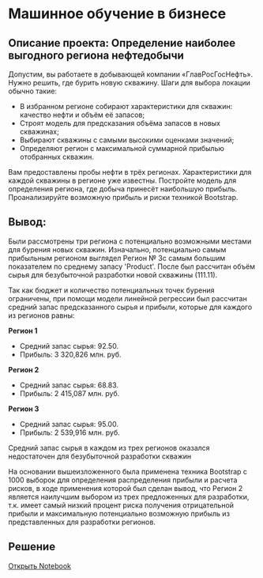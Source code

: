 # Машинное обучение в бизнесе
## Описание проекта: Определение наиболее выгодного региона нефтедобычи

Допустим, вы работаете в добывающей компании «ГлавРосГосНефть». Нужно решить, где бурить новую скважину. Шаги для выбора локации обычно такие:
- В избранном регионе собирают характеристики для скважин: качество нефти и объём её запасов; 
- Строят модель для предсказания объёма запасов в новых скважинах;
- Выбирают скважины с самыми высокими оценками значений;
- Определяют регион с максимальной суммарной прибылью отобранных скважин.


Вам предоставлены пробы нефти в трёх регионах. Характеристики для каждой скважины в регионе уже известны. Постройте модель для определения региона, где добыча принесёт наибольшую прибыль. Проанализируйте возможную прибыль и риски техникой Bootstrap.
## Вывод:
Были рассмотрены три региона с потенциально возможными местами для бурения новых скважин. Изначально, потенциально самым прибыльным регионом выглядел Регион № 3с самым большим показателем по среднему запасу 'Product'. После был рассчитан объём сырья для безубыточной разработки новой скважины (111.11).

Так как бюджет и количество потенциальных точек бурения ограничены, при помощи модели линейной регрессии был рассчитан средний запас предсказанного сырья и прибыли, которые для каждого из регионов равны:

**Регион 1**
- Средний запас сырья: 92.50.
- Прибыль: 3 320,826 млн. руб.

**Регион 2**
- Средний запас сырья: 68.83.
- Прибыль: 2 415,087 млн. руб.

**Регион 3**
- Средний запас сырья: 95.00.
- Прибыль: 2 539,916 млн. руб.

Средний запас сырья в каждом из трех регионов оказался недостаточен для безубыточной разработки скважин

На основании вышеизложенного была применена техника Bootstrap с 1000 выборок для определения распределения прибыли и расчета рисков, в ходе применения которой был сделан вывод, что Регион 2 является наилучшим выбором из трех предложенных для разработки, т.к. имеет самый низкий процент риска получения отрицательной прибыли и максимальную потенциально возможную прибыль из представленных для разработки регионов.

## Решение
[Открыть Notebook](./Well-Drilling-git.ipynb)
